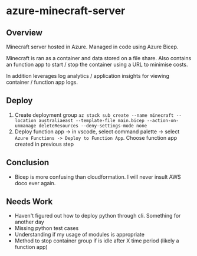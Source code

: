 # azure-minecraft-server

## Overview

Minecraft server hosted in Azure. Managed in code using Azure Bicep.

Minecraft is ran as a container and data stored on a file share. Also contains an function app to start / stop the container using a URL to minimise costs.

In addition leverages log analytics / application insights for viewing container / function app logs.

## Deploy

1. Create deployment group `az stack sub create --name minecraft --location australiaeast --template-file main.bicep --action-on-unmanage deleteResources --deny-settings-mode none`
2. Deploy function app -> in vscode, select command palette -> select `Azure Functions -> Deploy to Function App`. Choose function app created in previous step

## Conclusion

* Bicep is more confusing than cloudformation. I will never insult AWS doco ever again.

## Needs Work

* Haven't figured out how to deploy python through cli. Something for another day
* Missing python test cases
* Understanding if my usage of modules is appropriate
* Method to stop container group if is idle after X time period (likely a function app)

